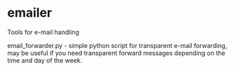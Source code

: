# emailer
Tools for e-mail handling

email_forwarder.py - simple python script for transparent e-mail forwarding, may be useful if you need transparent forward messages depending on the time and day of the week.

